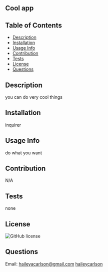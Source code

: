 ## Cool app

  ## Table of Contents
* [Description](#description)
* [Installation](#installation)
* [Usage Info](#usageInfo)
* [Contribution](#contribution)
* [Tests](#tests)
* [License](#license)
* [Questions](#questions)


## Description
you can do very cool things

## Installation
inquirer

## Usage Info
do what you want

## Contribution
N/A

## Tests
none

## License
![GitHub license](https://img.shields.io/badge/license-Apache%20License%202.0-blue.svg)

## Questions
Email: haileyacarlson@gmail.com
[haileycarlson](github.com/haileycarlson)

